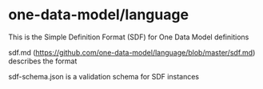 # one-data-model/language

This is the Simple Definition Format (SDF) for One Data Model definitions

sdf.md (https://github.com/one-data-model/language/blob/master/sdf.md) describes the format

sdf-schema.json is a validation schema for SDF instances
